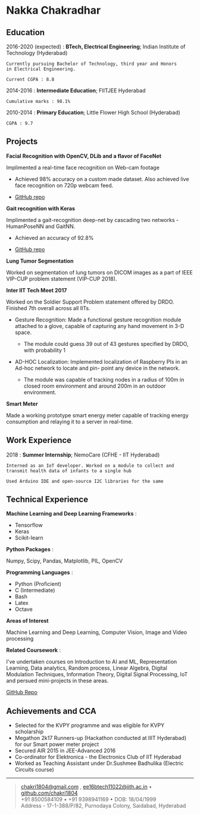 Nakka Chakradhar
============

Education
---------

2016-2020 (expected)
:   **BTech, Electrical Engineering**; Indian Institute of Technology (Hyderabad)

    Currently pursuing Bachelor of Technology, third year and Honors
    in Electrical Engineering.

    Current CGPA : 8.8

2014-2016
:   **Intermediate Education**; FIITJEE Hyderabad

    Cumulative marks : 98.1%

2010-2014
:   **Primary Education**; Little Flower High School (Hyderabad)

    CGPA : 9.7

Projects
----------

**Facial Recognition with OpenCV, DLib and a flavor of FaceNet**

Implimented a real-time face recognition on Web-cam footage

* Achieved 98% accuracy on a custom made dataset. Also achieved live face recognition on 720p webcam feed.

* [GitHub repo](https://github.com/chakri1804/Face-Gait_recognition)

**Gait recognition with Keras**

Implimented a gait-recognition deep-net by cascading two networks - HumanPoseNN and GaitNN.

* Achieved an accuracy of 92.8%

* [GitHub repo](https://github.com/chakri1804/Face-Gait_recognition)

**Lung Tumor Segmentation**

Worked on segmentation of lung tumors on DICOM images as a part of IEEE VIP-CUP problem statement (VIP-CUP 2018).

**Inter IIT Tech Meet 2017**

Worked on the Soldier Support Problem statement offered by DRDO. Finished 7th overall across all IITs.

* Gesture Recognition:
Made a functional gesture recognition module attached to a glove, capable of
capturing any hand movement in 3-D space.

  * The module could guess 39 out of 43 gestures specified by DRDO, with
    probability 1

* AD-HOC Localization:
Implemented localization of Raspberry PIs in an Ad-hoc network to locate and pin-
point any device in the network.

    * The module was capable of tracking nodes in a radius of 100m in closed room
      environment and around 200m in an outdoor environment.


**Smart Meter**

Made a working prototype smart energy meter capable of tracking energy consumption and relaying it to a server in real-time.

Work Experience
---------------

2018
:   **Summer Internship**; NemoCare (CFHE - IIT Hyderabad)

    Interned as an IoT developer. Worked on a module to collect and transmit health data of infants to a single hub

    Used Arduino IDE and open-source I2C libraries for the same

Technical Experience
--------------------

**Machine Learning and Deep Learning Frameworks** :

* Tensorflow
* Keras
* Scikit-learn

**Python Packages** :

Numpy, Scipy, Pandas, Matplotlib, PIL, OpenCV

**Programming Languages** :

* Python (Proficient)
* C (Intermediate)
* Bash
* Latex
* Octave

**Areas of Interest**

Machine Learning and Deep Learning, Computer Vision, Image and Video processing

**Related Coursework** :

I've undertaken courses on Introduction to AI and ML, Representation Learning, Data analytics, Random process, Linear Algebra, Digital Modulation Techniques, Information Theory, Digital Signal Processing, IoT and persued mini-projects in these areas.

[GitHub Repo](https://github.com/chakri1804)

Achievements and CCA
----------------------------------------
* Selected for the KVPY programme and was eligible for KVPY scholarship
* Megathon 2k17 Runners-up (Hackathon conducted at IIIT Hyderabad) for our Smart power meter project
* Secured AIR 2015 in JEE-Advanced 2016
* Co-ordinator for Elektronica - the Electronics Club of IIT Hyderabad
* Worked as Teaching Assistant under Dr.Sushmee Badhulika (Electric Circuits course)

----

> <chakri1804@gmail.com> , <ee16btech11022@iith.ac.in> • [github.com/chakri1804](https://github.com/chakri1804) \
> +91 8500584109 • +91 9398941169 • DOB: 18/04/1999\
> Address - 17-1-388/P/82, Purnodaya Colony, Saidabad, Hyderabad
